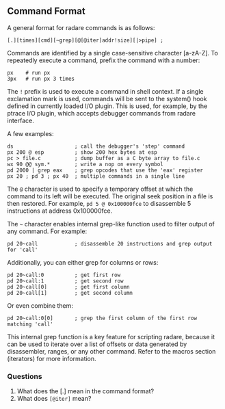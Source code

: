 ## Command Format

A general format for radare commands is as follows:

    [.][times][cmd][~grep][@[@iter]addr!size][|>pipe] ;

Commands are identified by a single case-sensitive character [a-zA-Z]. To repeatedly execute a command, prefix the command with a number:

    px    # run px
    3px   # run px 3 times

The `!` prefix is used to execute a command in shell context. If a single exclamation mark is used, commands will be sent to the system() hook defined in currently loaded I/O plugin. This is used, for example, by the ptrace I/O plugin, which accepts debugger commands from radare interface.

A few examples:

    ds                    ; call the debugger's 'step' command
    px 200 @ esp          ; show 200 hex bytes at esp
    pc > file.c           ; dump buffer as a C byte array to file.c
    wx 90 @@ sym.*        ; write a nop on every symbol
    pd 2000 | grep eax    ; grep opcodes that use the 'eax' register
    px 20 ; pd 3 ; px 40  ; multiple commands in a single line

The `@` character is used to specify a temporary offset at which the command to its left will be executed. The original seek position in a file is then restored. For example, `pd 5 @ 0x100000fce` to disassemble 5 instructions at address 0x100000fce.

The `~` character enables internal grep-like function used to filter output of any command. For example:

    pd 20~call            ; disassemble 20 instructions and grep output for 'call'

Additionally, you can either grep for columns or rows:

    pd 20~call:0          ; get first row
    pd 20~call:1          ; get second row
    pd 20~call[0]         ; get first column
    pd 20~call[1]         ; get second column

Or even combine them:

    pd 20~call:0[0]       ; grep the first column of the first row matching 'call'

This internal grep function is a key feature for scripting radare, because it can be used to iterate over a list of offsets or data generated by disassembler, ranges, or any other command. Refer to the macros section (iterators) for more information.

### Questions
1. What does the [.] mean in the command format?
2. What does `[@iter]` mean? 
